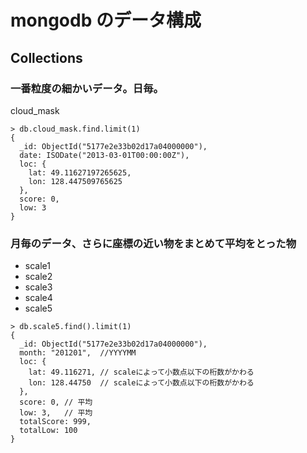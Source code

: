 # mongodb のデータ構成

## Collections

### 一番粒度の細かいデータ。日毎。

cloud_mask

```
> db.cloud_mask.find.limit(1)
{
  _id: ObjectId("5177e2e33b02d17a04000000"), 
  date: ISODate("2013-03-01T00:00:00Z"), 
  loc: {
    lat: 49.11627197265625,
    lon: 128.447509765625
  },
  score: 0,
  low: 3
}
```

### 月毎のデータ、さらに座標の近い物をまとめて平均をとった物

- scale1
- scale2
- scale3
- scale4
- scale5

```
> db.scale5.find().limit(1)
{
  _id: ObjectId("5177e2e33b02d17a04000000"), 
  month: "201201",  //YYYYMM
  loc: {
    lat: 49.116271, // scaleによって小数点以下の桁数がかわる
    lon: 128.44750  // scaleによって小数点以下の桁数がかわる
  },
  score: 0, // 平均
  low: 3,   // 平均
  totalScore: 999,
  totalLow: 100
}
```
